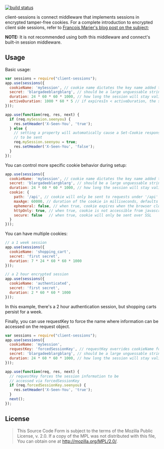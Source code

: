 [![build status](https://secure.travis-ci.org/mozilla/node-client-sessions.png)](http://travis-ci.org/mozilla/node-client-sessions)

client-sessions is connect middleware that implements sessions in encrypted tamper-free cookies.  For a complete introduction to encrypted client side sessions, refer to [Francois Marier's blog post on the subject][];

[Francois Marier's blog post on the subject]: https://hacks.mozilla.org/2012/12/using-secure-client-side-sessions-to-build-simple-and-scalable-node-js-applications-a-node-js-holiday-season-part-3/

**NOTE:** It is not recommended using both this middleware and connect's built-in session middleware.

## Usage

Basic usage:

```js
var sessions = require("client-sessions");
app.use(sessions({
  cookieName: 'mySession', // cookie name dictates the key name added to the request object
  secret: 'blargadeeblargblarg', // should be a large unguessable string
  duration: 24 * 60 * 60 * 1000, // how long the session will stay valid in ms
  activeDuration: 1000 * 60 * 5 // if expiresIn < activeDuration, the session will be extended by activeDuration milliseconds
}));

app.use(function(req, res, next) {
  if (req.mySession.seenyou) {
    res.setHeader('X-Seen-You', 'true');
  } else {
    // setting a property will automatically cause a Set-Cookie response
    // to be sent
    req.mySession.seenyou = true;
    res.setHeader('X-Seen-You', 'false');
  }
});
```

You can control more specific cookie behavior during setup:

```js
app.use(sessions({
  cookieName: 'mySession', // cookie name dictates the key name added to the request object
  secret: 'blargadeeblargblarg', // should be a large unguessable string
  duration: 24 * 60 * 60 * 1000, // how long the session will stay valid in ms
  cookie: {
    path: '/api', // cookie will only be sent to requests under '/api'
    maxAge: 60000, // duration of the cookie in milliseconds, defaults to duration above
    ephemeral: false, // when true, cookie expires when the browser closes
    httpOnly: true, // when true, cookie is not accessible from javascript
    secure: false   // when true, cookie will only be sent over SSL
  }
}));
```

You can have multiple cookies:

```js
// a 1 week session
app.use(sessions({
  cookieName: 'shopping_cart',
  secret: 'first secret',
  duration: 7 * 24 * 60 * 60 * 1000
}));

// a 2 hour encrypted session
app.use(sessions({
  cookieName: 'authenticated',
  secret: 'first secret',
  duration: 2 * 60 * 60 * 1000
}));
```

In this example, there's a 2 hour authentication session, but shopping carts persist for a week.

Finally, you can use requestKey to force the name where information can be accessed on the request object.

```js
var sessions = require("client-sessions");
app.use(sessions({
  cookieName: 'mySession',
  requestKey: 'forcedSessionKey', // requestKey overrides cookieName for the key name added to the request object.
  secret: 'blargadeeblargblarg', // should be a large unguessable string
  duration: 24 * 60 * 60 * 1000, // how long the session will stay valid in ms
}));

app.use(function(req, res, next) {
  // requestKey forces the session information to be
  // accessed via forcedSessionKey
  if (req.forcedSessionKey.seenyou) {
    res.setHeader('X-Seen-You', 'true');
  }
  next();
});
```

## License

> This Source Code Form is subject to the terms of the Mozilla Public
> License, v. 2.0. If a copy of the MPL was not distributed with this
> file, You can obtain one at http://mozilla.org/MPL/2.0/.
